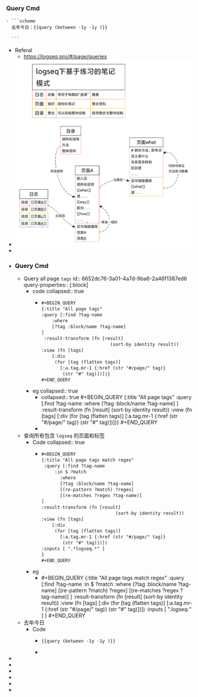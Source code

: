 ### Query Cmd
	- ```scheme
	  去年今日：{{query (between -1y -1y )}}
	  
	  ```
- Referal
	- https://logseq.pro/#/page/queries
- ![logseq下基于联系的笔记模式.png](../assets/logseq下基于联系的笔记模式_1712107068855_0.png)
-
- ### Query Cmd
	- Query all page `tags`
	  id:: 6652dc76-3a01-4a7d-9ba6-2a46f1387ed6
	  query-properties:: [:block]
		- code
		  collapsed:: true
			- ```apl
			  #+BEGIN_QUERY
			  {:title "All page tags"
			  :query [:find ?tag-name
			      :where
			      [?tag :block/name ?tag-name]
			  ]
			   :result-transform (fn [result]
			                            (sort-by identity result))
			  :view (fn [tags]
			      [:div
			       (for [tag (flatten tags)]
			         [:a.tag.mr-1 {:href (str "#/page/" tag)}
			          (str "#" tag)])])}
			  #+END_QUERY
			  ```
		- eg
		  collapsed:: true
			- collapsed:: true
			  #+BEGIN_QUERY
			  {:title "All page tags"
			  :query [:find ?tag-name
			      :where
			      [?tag :block/name ?tag-name]
			  ]
			   :result-transform (fn [result]
			                            (sort-by identity result))
			  :view (fn [tags]
			      [:div
			       (for [tag (flatten tags)]
			         [:a.tag.mr-1 {:href (str "#/page/" tag)}
			          (str "#" tag)])])}
			  #+END_QUERY
			-
	- 查询所有包含 `logseq` 的页面和标签
		- Code
		  collapsed:: true
			- ```apl
			  #+BEGIN_QUERY
			  {:title "All page tags match regex"
			   :query [:find ?tag-name
			  	   :in $ ?match
			         :where
			         [?tag :block/name ?tag-name]
			         [(re-pattern ?match) ?regex]
			         [(re-matches ?regex ?tag-name)]
			  ]
			  :result-transform (fn [result]
			                              (sort-by identity result))
			  :view (fn [tags]
			      [:div
			       (for [tag (flatten tags)]
			         [:a.tag.mr-1 {:href (str "#/page/" tag)}
			          (str "#" tag)])])
			  :inputs [ ".*logseq.*" ]
			  }
			  #+END_QUERY
			  ```
		- eg
			- #+BEGIN_QUERY
			  {:title "All page tags match regex"
			   :query [:find ?tag-name
			  	   :in $ ?match
			         :where
			         [?tag :block/name ?tag-name]
			         [(re-pattern ?match) ?regex]
			         [(re-matches ?regex ?tag-name)]
			  ]
			  :result-transform (fn [result]
			                              (sort-by identity result))
			  :view (fn [tags]
			      [:div
			       (for [tag (flatten tags)]
			         [:a.tag.mr-1 {:href (str "#/page/" tag)}
			          (str "#" tag)])])
			  :inputs [ ".*logseq.*" ]
			  }
			  #+END_QUERY
	- 去年今日
		- Code
			- ```apl
			  {{query (between -1y -1y )}}
			  ```
			-
-
-
-
-
-
-
